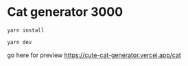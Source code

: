 # Cat generator 3000

`yarn install`

`yarn dev`

go here for preview https://cute-cat-generator.vercel.app/cat
